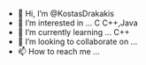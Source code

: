 - 👋 Hi, I’m @KostasDrakakis
- 👀 I’m interested in ... C C++,Java
- 🌱 I’m currently learning ... C++
- 💞️ I’m looking to collaborate on ...
- 📫 How to reach me ...

<!---
KostasDrakakis/KostasDrakakis is a ✨ special ✨ repository because its `README.md` (this file) appears on your GitHub profile.
You can click the Preview link to take a look at your changes.
--->
